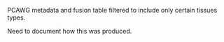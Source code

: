 PCAWG metadata and fusion table filtered to include  only certain tissues types.

Need to document how this was produced.